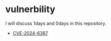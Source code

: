 # vulnerbility
I will discuss 1days and 0days in this repository.

- [CVE-2024-6387](./CVE-2024-6387/CVE-2024-6387.yaml)